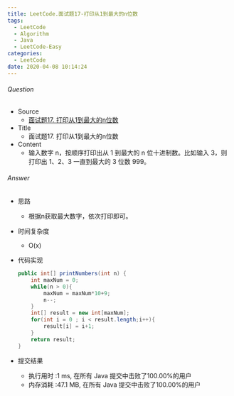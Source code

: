 ```yaml
---
title: LeetCode.面试题17-打印从1到最大的n位数
tags:
  - LeetCode
  - Algorithm
  - Java
  - LeetCode-Easy
categories:
  - LeetCode
date: 2020-04-08 10:14:24
---
```

###### Question
- Source
	- [面试题17. 打印从1到最大的n位数](https://leetcode-cn.com/problems/da-yin-cong-1dao-zui-da-de-nwei-shu-lcof/) 
- Title
	- 面试题17. 打印从1到最大的n位数 
- Content
	- 输入数字 n，按顺序打印出从 1 到最大的 n 位十进制数。比如输入 3，则打印出 1、2、3 一直到最大的 3 位数 999。
<!--more-->

###### Answer
- 思路
	- 根据n获取最大数字，依次打印即可。
- 时间复杂度
	- O(x) 	
- 代码实现

	```Java
	public int[] printNumbers(int n) {
        int maxNum = 0;
        while(n > 0){
            maxNum = maxNum*10+9;
            n--;
        }
        int[] result = new int[maxNum];
        for(int i = 0 ; i < result.length;i++){
            result[i] = i+1;
        }
        return result;
    }
	```
- 提交结果
	- 执行用时 :1 ms, 在所有 Java 提交中击败了100.00%的用户
	- 内存消耗 :47.1 MB, 在所有 Java 提交中击败了100.00%的用户
